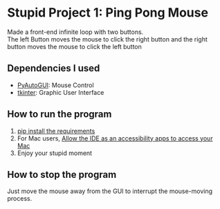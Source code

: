 # Stupid Project 1: Ping Pong Mouse
Made a front-end infinite loop with two buttons.\
The left Button moves the mouse to click the 
right button and the right button moves the mouse
to click the left button
## Dependencies I used
* [PyAutoGUI](https://pyautogui.readthedocs.io/en/latest/): Mouse Control
* [tkinter](https://docs.python.org/3/library/tkinter.html): Graphic User Interface
## How to run the program
1. [pip install the requirements](https://stackoverflow.com/questions/7225900/how-can-i-install-packages-using-pip-according-to-the-requirements-txt-file-from)
2. For Mac users, [Allow the IDE as an accessibility apps to access your Mac](https://support.apple.com/en-om/guide/mac-help/mh43185/11.0/mac/11.0#:~:text=If%20you%20later%20decide%20to,your%20Mac%2C%20deselect%20the%20checkbox.)
3. Enjoy your stupid moment
## How to stop the program
Just move the mouse away from the GUI to interrupt the mouse-moving process.
